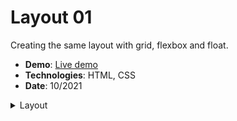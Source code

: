 <h1>Layout 01</h1>
<p>Creating the same layout with grid, flexbox and float.</p>
<ul>
  <li><strong>Demo</strong>: <a href="https://khalilagazal.github.io/playground/_layouts/layout-01/" target="_blank">Live demo</a></li>
  <li><strong>Technologies</strong>: HTML, CSS</li>
  <li><strong>Date</strong>: 10/2021</li>
</ul>  
<details>
  <summary>Layout</summary>
  <img src="https://github.com/khalilagazal/playground/blob/main/_layouts/screenshots/layout-01.jpg" alt="Webpage screenshot">
</details>
